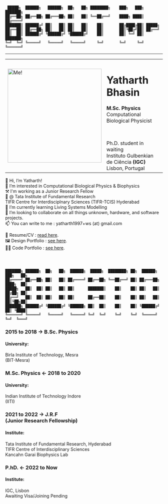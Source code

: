 
```goat
 █████╗  ██████╗   ██████╗  ██╗   ██╗ ████████╗    ███╗   ███╗ ███████╗
██╔══██╗ ██╔══██╗ ██╔═══██╗ ██║   ██║ ╚══██╔══╝    ████╗ ████║ ██╔════╝
███████║ ██████╔╝ ██║   ██║ ██║   ██║    ██║       ██╔████╔██║ █████╗  
██╔══██║ ██╔══██╗ ██║   ██║ ██║   ██║    ██║       ██║╚██╔╝██║ ██╔══╝  
██║  ██║ ██████╔╝ ╚██████╔╝ ╚██████╔╝    ██║       ██║ ╚═╝ ██║ ███████╗
╚═╝  ╚═╝ ╚═════╝   ╚═════╝   ╚═════╝     ╚═╝       ╚═╝     ╚═╝ ╚══════╝
```
---
<html>  
<table style="border-collapse: collapse; width: 100%;" border="0">
<tbody>
<tr>
<td style="width: 50%;"><img src="/images/profile_pic_fullres.png" alt="Me!" height="300"/></td>
<td style="width: 50%;">
<h1>Yatharth Bhasin</h1>
<b>M.Sc. Physics</b><br>
Computational Biological Physicist
<p><br></p>
Ph.D. student in waiting<br>
Instituto Gulbenkian de Ciência <b>(IGC)</b><br>
Lisbon, Portugal
</td>
</tr>
</tbody>
</table>
</html>



<span hidden> Brief Paragraph Introduction </span>
👋 Hi, I’m Yatharth! \
👀 I’m interested in Computational Biological Physics & Biophysics \
⚒ I'm working as a Junior Research Fellow \
🔬 @ Tata Institute of Fundamental Research \
TIFR Centre for Interdisciplnary Sciences (TIFR-TCIS) Hyderabad<br>
🌱 I’m currently learning Living Systems Modelling \
💞️ I’m looking to collaborate on all things unknown, hardware, and software projects. \
📫 You can write to me : yatharth1997+ws (at) gmail.com


<span hidden> Links </span>
📃 Resume/CV : [read here](https://drive.google.com/file/d/1cLnYdSqaa06c6bvJEOIJW98i1m4qylOh/view?usp=sharing). \
🖼️ Design Portfolio : [see here](https://drive.google.com/file/d/1a0pQmmWagRprBTpElnuLLAm9PI0GC458/view?usp=sharing).\
👨‍💻 Code Portfolio : [see here](https://github.com/yatharthb97).

<p>&nbsp;</p>


``` goat

███████╗ ██████╗  ██╗   ██╗  ██████╗  █████╗  ████████╗ ██╗  ██████╗  ███╗   ██╗
██╔════╝ ██╔══██╗ ██║   ██║ ██╔════╝ ██╔══██╗ ╚══██╔══╝ ██║ ██╔═══██╗ ████╗  ██║
█████╗   ██║  ██║ ██║   ██║ ██║      ███████║    ██║    ██║ ██║   ██║ ██╔██╗ ██║
██╔══╝   ██║  ██║ ██║   ██║ ██║      ██╔══██║    ██║    ██║ ██║   ██║ ██║╚██╗██║
███████╗ ██████╔╝ ╚██████╔╝ ╚██████╗ ██║  ██║    ██║    ██║ ╚██████╔╝ ██║ ╚████║
╚══════╝ ╚═════╝   ╚═════╝   ╚═════╝ ╚═╝  ╚═╝    ╚═╝    ╚═╝  ╚═════╝  ╚═╝  ╚═══╝
```
<html>
<centre>
<div class="timeline">
  <div class="outer">
    <div class="card">
      <div class="info">
        <h3 class="title">2015 to 2018 → B.Sc. Physics</h3>
        <p><h4>University:</h4>Birla Institute of Technology, Mesra<br>(BIT-Mesra)
        </p>
      </div>
    </div>
    <div class="card">
      <div class="info">
        <h3 class="title">M.Sc. Physics ← 2018 to 2020</h3>
        <p><h4>University:</h4>
          Indian Institute of Technology Indore<br> (IITI) </p>
      </div>
    </div>
    <div class="card">
      <div class="info">
        <h3 class="title">2021 to 2022 → J.R.F<br>(Junior Research Fellowship)</h3>
        <p><h4>Institute:</h4> Tata Institute of Fundamental Research, Hyderabad<br>
        TIFR Centre of Interdisciplinary Sciences<br>Kancahn Garai Biophysics Lab</p>
      </div>
    </div>
    <div class="card">
      <div class="info">
        <h3 class="title">P.hD. ← 2022 to Now</h3>
        <p><h4>Institute:</h4> IGC, Lisbon<br>
        Awaiting Visa/Joining Pending</p>
      </div>
    </div>
</div>
</centre>
</html>
